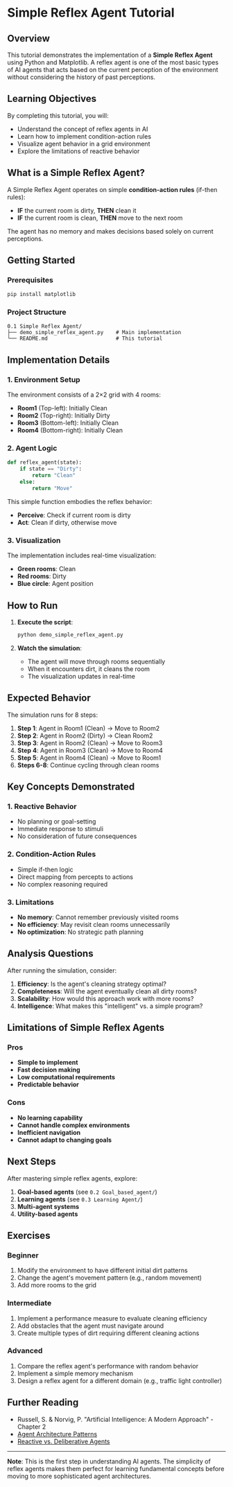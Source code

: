 # Simple Reflex Agent Tutorial

## Overview

This tutorial demonstrates the implementation of a **Simple Reflex Agent** using Python and Matplotlib. A reflex agent is one of the most basic types of AI agents that acts based on the current perception of the environment without considering the history of past perceptions.

## Learning Objectives

By completing this tutorial, you will:

- Understand the concept of reflex agents in AI
- Learn how to implement condition-action rules
- Visualize agent behavior in a grid environment
- Explore the limitations of reactive behavior

## What is a Simple Reflex Agent?

A Simple Reflex Agent operates on simple **condition-action rules** (if-then rules):

- **IF** the current room is dirty, **THEN** clean it
- **IF** the current room is clean, **THEN** move to the next room

The agent has no memory and makes decisions based solely on current perceptions.

## Getting Started

### Prerequisites

```bash
pip install matplotlib
```

### Project Structure

```
0.1 Simple Reflex Agent/
├── demo_simple_reflex_agent.py    # Main implementation
└── README.md                      # This tutorial
```

## Implementation Details

### 1. Environment Setup

The environment consists of a 2×2 grid with 4 rooms:

- **Room1** (Top-left): Initially Clean
- **Room2** (Top-right): Initially Dirty
- **Room3** (Bottom-left): Initially Clean
- **Room4** (Bottom-right): Initially Clean

### 2. Agent Logic

```python
def reflex_agent(state):
    if state == "Dirty":
        return "Clean"
    else:
        return "Move"
```

This simple function embodies the reflex behavior:

- **Perceive**: Check if current room is dirty
- **Act**: Clean if dirty, otherwise move

### 3. Visualization

The implementation includes real-time visualization:

- **Green rooms**: Clean
- **Red rooms**: Dirty
- **Blue circle**: Agent position

## How to Run

1. **Execute the script**:

   ```bash
   python demo_simple_reflex_agent.py
   ```

2. **Watch the simulation**:
   - The agent will move through rooms sequentially
   - When it encounters dirt, it cleans the room
   - The visualization updates in real-time

## Expected Behavior

The simulation runs for 8 steps:

1. **Step 1**: Agent in Room1 (Clean) → Move to Room2
2. **Step 2**: Agent in Room2 (Dirty) → Clean Room2
3. **Step 3**: Agent in Room2 (Clean) → Move to Room3
4. **Step 4**: Agent in Room3 (Clean) → Move to Room4
5. **Step 5**: Agent in Room4 (Clean) → Move to Room1
6. **Steps 6-8**: Continue cycling through clean rooms

## Key Concepts Demonstrated

### 1. **Reactive Behavior**

- No planning or goal-setting
- Immediate response to stimuli
- No consideration of future consequences

### 2. **Condition-Action Rules**

- Simple if-then logic
- Direct mapping from percepts to actions
- No complex reasoning required

### 3. **Limitations**

- **No memory**: Cannot remember previously visited rooms
- **No efficiency**: May revisit clean rooms unnecessarily
- **No optimization**: No strategic path planning

## Analysis Questions

After running the simulation, consider:

1. **Efficiency**: Is the agent's cleaning strategy optimal?
2. **Completeness**: Will the agent eventually clean all dirty rooms?
3. **Scalability**: How would this approach work with more rooms?
4. **Intelligence**: What makes this "intelligent" vs. a simple program?

## Limitations of Simple Reflex Agents

### Pros

- **Simple to implement**
- **Fast decision making**
- **Low computational requirements**
- **Predictable behavior**

### Cons

- **No learning capability**
- **Cannot handle complex environments**
- **Inefficient navigation**
- **Cannot adapt to changing goals**

## Next Steps

After mastering simple reflex agents, explore:

1. **Goal-based agents** (see `0.2 Goal_based_agent/`)
2. **Learning agents** (see `0.3 Learning Agent/`)
3. **Multi-agent systems**
4. **Utility-based agents**

## Exercises

### Beginner

1. Modify the environment to have different initial dirt patterns
2. Change the agent's movement pattern (e.g., random movement)
3. Add more rooms to the grid

### Intermediate

1. Implement a performance measure to evaluate cleaning efficiency
2. Add obstacles that the agent must navigate around
3. Create multiple types of dirt requiring different cleaning actions

### Advanced

1. Compare the reflex agent's performance with random behavior
2. Implement a simple memory mechanism
3. Design a reflex agent for a different domain (e.g., traffic light controller)

## Further Reading

- Russell, S. & Norvig, P. "Artificial Intelligence: A Modern Approach" - Chapter 2
- [Agent Architecture Patterns](https://en.wikipedia.org/wiki/Intelligent_agent#Simple_reflex_agents)
- [Reactive vs. Deliberative Agents](https://www.cs.cmu.edu/~softagents/multi.html)

---

**Note**: This is the first step in understanding AI agents. The simplicity of reflex agents makes them perfect for learning fundamental concepts before moving to more sophisticated agent architectures.
